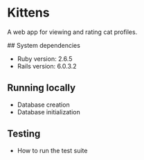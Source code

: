 # Kittens

A web app for viewing and rating cat profiles.

## System dependencies

- Ruby version: 2.6.5
- Rails version: 6.0.3.2

## Running locally

- Database creation
- Database initialization

## Testing

- How to run the test suite
